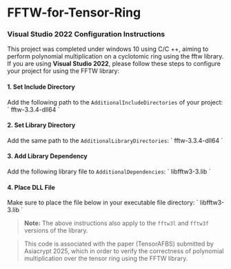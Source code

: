 # FFTW-for-Tensor-Ring
### Visual Studio 2022 Configuration Instructions
This project was completed under windows 10 using C/C ++, aiming to perform polynomial multiplication on a cyclotomic ring using the fftw library. If you are using **Visual Studio 2022**, please follow these steps to configure your project for using the FFTW library:

#### 1. Set Include Directory
Add the following path to the `AdditionalIncludeDirectories` of your project:
\`
fftw-3.3.4-dll64
\`

#### 2. Set Library Directory
Add the same path to the `AdditionalLibraryDirectories`:
\`
fftw-3.3.4-dll64
\`

#### 3. Add Library Dependency
Add the following library file to `AdditionalDependencies`:
\`
libfftw3-3.lib
\`

#### 4. Place DLL File
Make sure to place the file below in your executable file directory:
\`
libfftw3-3.lib
\`

> **Note:** The above instructions also apply to the `fftw3l` and `fftw3f` versions of the library.

> This code is associated with the paper (TensorAFBS) submitted by Asiacrypt 2025, which in order to verify the correctness of polynomial multiplication over the tensor ring using the FFTW library.
